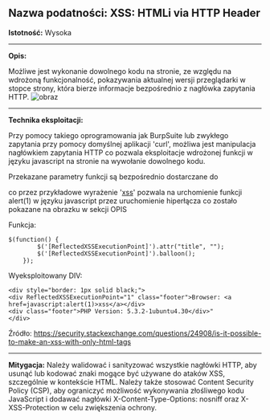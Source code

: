 ## Nazwa podatności: XSS: HTMLi via HTTP Header

**Istotność:** Wysoka

---

**Opis:**

Możliwe jest wykonanie dowolnego kodu na stronie, ze względu na wdrożoną funkcjonalność, pokazywania aktualnej wersji przeglądarki w stopce strony, która bierze informacje bezpośrednio z nagłówka zapytania HTTP.
![obraz](https://github.com/GrzechuG/PWR-CBE-BAW-mutillidae-2024/assets/93217316/9749f1db-7eb0-4890-8332-7b1b0e1de1c0)



---

**Technika eksploitacji:**

Przy pomocy takiego oprogramowania jak BurpSuite lub zwykłego zapytania przy pomocy domyślnej aplikacji 'curl', możliwa jest manipulacja nagłówkiem zapytania HTTP co pozwala eksploitacje wdrożonej funkcji w języku javascript na stronie na wywołanie dowolnego kodu. 

Przekazane parametry funkcji są bezpośrednio dostarczane do <div ReflectedXSSExecutionPoint="1" class="footer"> co przez przykładowe wyrażenie '<a href=javascript:alert(1)>xss</a>' pozwala na urchomienie funkcji alert(1) w języku javascript przez uruchomienie hiperłącza co zostało pokazane na obrazku w sekcji OPIS

Funkcja:
```
$(function() {
		$('[ReflectedXSSExecutionPoint]').attr("title", "");
		$('[ReflectedXSSExecutionPoint]').balloon();
	});
```
 
Wyeksploitowany DIV:
```
<div style="border: 1px solid black;">
<div ReflectedXSSExecutionPoint="1" class="footer">Browser: <a href=javascript:alert(1)>xss</a></div>
<div class="footer">PHP Version: 5.3.2-1ubuntu4.30</div>"
</div>
```
 
Źródło: https://security.stackexchange.com/questions/24908/is-it-possible-to-make-an-xss-with-only-html-tags



---

**Mitygacja:**
Należy walidować i sanityzować wszystkie nagłówki HTTP, aby usunąć lub kodować znaki mogące być używane do ataków XSS, szczególnie w kontekście HTML. Należy także stosować Content Security Policy (CSP), aby ograniczyć możliwość wykonywania złośliwego kodu JavaScript i dodawać nagłówki X-Content-Type-Options: nosniff oraz X-XSS-Protection w celu zwiększenia ochrony.
